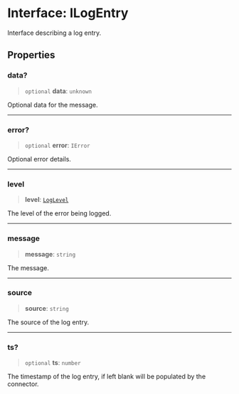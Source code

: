 # Interface: ILogEntry

Interface describing a log entry.

## Properties

### data?

> `optional` **data**: `unknown`

Optional data for the message.

***

### error?

> `optional` **error**: `IError`

Optional error details.

***

### level

> **level**: [`LogLevel`](../type-aliases/LogLevel.md)

The level of the error being logged.

***

### message

> **message**: `string`

The message.

***

### source

> **source**: `string`

The source of the log entry.

***

### ts?

> `optional` **ts**: `number`

The timestamp of the log entry, if left blank will be populated by the connector.
